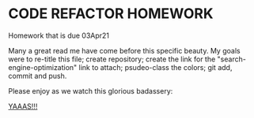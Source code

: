 # CODE REFACTOR HOMEWORK
Homework that is due 03Apr21

Many a great read me have come before this specific beauty.  My goals were to re-title this file; create repository; create the link for the "search-engine-optimization" link to attach; psudeo-class the colors; git add, commit and push.  



Please enjoy as we watch this glorious badassery:

<a href="https://www.youtube.com/watch?v=TTdAFjJPmug">YAAAS!!!</a>